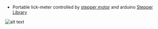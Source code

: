 - Portable lick-meter controlled by [stepper motor](https://www.digikey.com/product-detail/en/seeed-technology-co.,-ltd/108990000/1597-1201-ND/5487660&?gclid=CjwKCAjwo87YBRBgEiwAI1LkqU2OxEyyMUOkt6OmT9AE5eCUqESsyHW2bZ7uTiDFJaLnCTr9FeY2IhoCesUQAvD_BwE) and arduino [Stepper Library](https://www.arduino.cc/en/Reference/Stepper)

![alt text](https://github.com/sronilsson/lick-meter/blob/master/spout.jpg)

